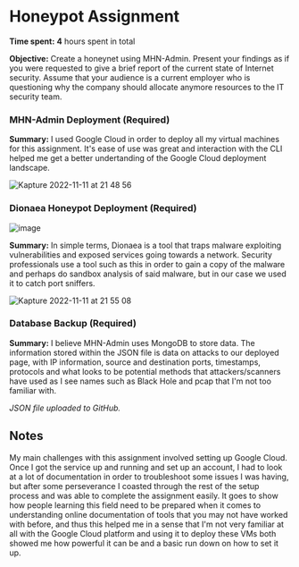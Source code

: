 # Honeypot Assignment

**Time spent:** **4** hours spent in total

**Objective:** Create a honeynet using MHN-Admin. Present your findings as if you were requested to give a brief report of the current state of Internet security. Assume that your audience is a current employer who is questioning why the company should allocate anymore resources to the IT security team.

### MHN-Admin Deployment (Required)

**Summary:** I used Google Cloud in order to deploy all my virtual machines for this assignment. It's ease of use was great and interaction with the CLI helped me get a better undertanding of the Google Cloud deployment landscape.

![Kapture 2022-11-11 at 21 48 56](https://user-images.githubusercontent.com/70921921/201453193-53d0eff3-3075-4d5f-880d-14158a8dace5.gif)

### Dionaea Honeypot Deployment (Required)

![image](https://user-images.githubusercontent.com/70921921/201459714-868cf69b-e309-41da-abb6-2ea519e8b14b.png)

**Summary:** In simple terms, Dionaea is a tool that traps malware exploiting vulnerabilities and exposed services going towards a network. Security professionals use a tool such as this in order to gain a copy of the malware and perhaps do sandbox analysis of said malware, but in our case we used it to catch port sniffers.

![Kapture 2022-11-11 at 21 55 08](https://user-images.githubusercontent.com/70921921/201453331-939c5285-5936-42f3-9ae9-20b76a4d7425.gif)

### Database Backup (Required) 

**Summary:** I believe MHN-Admin uses MongoDB to store data. The information stored within the JSON file is data on attacks to our deployed page, with IP information, source and destination ports, timestamps, protocols and what looks to be potential methods that attackers/scanners have used as I see names such as Black Hole and pcap that I'm not too familiar with.

*JSON file uploaded to GitHub.*

## Notes

My main challenges with this assignment involved setting up Google Cloud. Once I got the service up and running and set up an account, I had to look at a lot of documentation in order to troubleshoot some issues I was having, but after some perseverance I coasted through the rest of the setup process and was able to complete the assignment easily. It goes to show how people learning this field need to be prepared when it comes to understanding online documentation of tools that you may not have worked with before, and thus this helped me in a sense that I'm not very familiar at all with the Google Cloud platform and using it to deploy these VMs both showed me how powerful it can be and  a basic run down on how to set it up.
